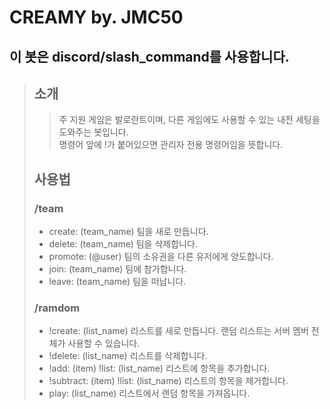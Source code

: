 # CREAMY by. JMC50

## 이 봇은 discord/slash_command를 사용합니다.

> ## 소개
>
> > 주 지원 게임은 발로란트이며, 다른 게임에도 사용할 수 있는 내전 세팅을 도와주는 봇입니다.<br>
> > 명령어 앞에 !가 붙어있으면 관리자 전용 명령어임을 뜻합니다.
>
> ## 사용법
>
> ### /team 
> * create: (team_name) 팀을 새로 만듭니다.
> * delete: (team_name) 팀을 삭제합니다.
> * promote: (@user) 팀의 소유권을 다른 유저에게 양도합니다.
> * join: (team_name) 팀에 참가합니다.
> * leave: (team_name) 팀을 떠납니다.
> 
> ### /ramdom
> * !create: (list_name) 리스트를 새로 만듭니다. 랜덤 리스트는 서버 멤버 전체가 사용할 수 있습니다.
> * !delete: (list_name) 리스트를 삭제합니다.
> * !add: (item) !list: (list_name) 리스트에 항목을 추가합니다.
> * !subtract: (item) !list: (list_name) 리스트의 항목을 제거합니다.
> * play: (list_name) 리스트에서 랜덤 항목을 가져옵니다.
